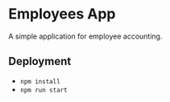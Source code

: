 # Employees App

A simple application for employee accounting.

## Deployment

-   `npm install`
-   `npm run start`

